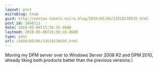 ```yaml
---
layout: post
microblog: true
guid: http://vmstan-tweets.micro.blog/2010/05/06/13510230535.html
post_id: 3048111
date: 2010-05-06T15:56:16-0600
lastmod: 2010-05-06T15:56:16-0600
type: post
url: /2010/05/06/13510230535.html
---
```

Moving my DPM server over to Windows Server 2008 R2 and DPM 2010, already liking both products better than the previous versions.\
